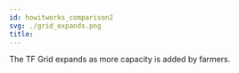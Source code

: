 ```yaml
---
id: howitworks_comparison2
svg: ./grid_expands.png
title: 
---
```


The TF Grid expands as more capacity is added by farmers. 

